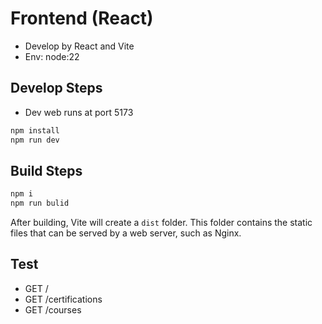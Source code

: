 # Frontend (React)

- Develop by React and Vite
- Env: node:22

## Develop Steps

- Dev web runs at port 5173

```bash
npm install
npm run dev
```

## Build Steps

```bash
npm i
npm run bulid
```

After building, Vite will create a `dist` folder. This folder contains the static files that can be served by a web server, such as Nginx.

## Test

- GET /
- GET /certifications
- GET /courses
